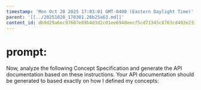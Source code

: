 ```yaml
---
timestamp: 'Mon Oct 20 2025 17:03:01 GMT-0400 (Eastern Daylight Time)'
parent: '[[../20251020_170301.26b25a63.md]]'
content_id: db9d29a6ec97607e89b4d3d2c01ee6940eecf5cd71345c8763cd492e233a2eb2
---
```


# prompt:

Now, analyze the following Concept Specification and generate the API documentation based on these instructions. Your API documentation should be generated to based exactly on how I defined my concepts:
